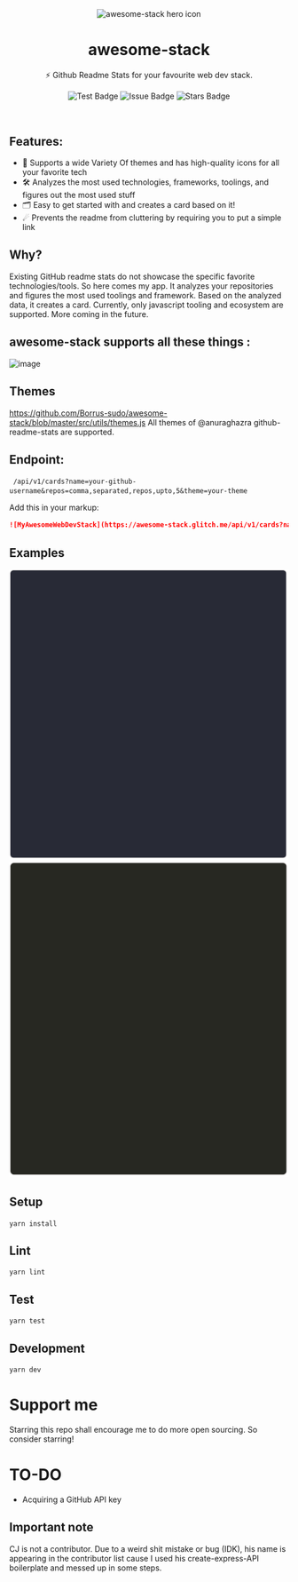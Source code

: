 <p align="center">
<img width="100px" src="https://api.iconify.design/logos:stackshare.svg" align="center" alt="awesome-stack hero icon" />
<h1 align="center">awesome-stack</h1>
<p align="center">⚡ Github Readme Stats for your favourite web dev stack.</p>
  <p align="center">
    <img src="https://github.com/Borrus-sudo/awesome-stack/actions/workflows/test.yml/badge.svg" align="center" alt="Test Badge" />
    <img src="https://img.shields.io/github/issues/Borrus-sudo/awesome-stack" align="center" alt="Issue Badge" />
    <img src="https://img.shields.io/github/stars/Borrus-sudo/awesome-stack" align="center" alt="Stars Badge" />
  </p>
</p>

<br/>

## Features:
- 🌈 Supports a wide Variety Of themes and has high-quality icons for all your favorite tech  <br/>
- 🛠 Analyzes the most used technologies, frameworks, toolings, and figures out the most used stuff <br/>
- 🗂 Easy to get started with and creates a card based on it! <br/>
- ☄ Prevents the readme from cluttering by requiring you to put a simple link

## Why?

Existing GitHub readme stats do not showcase the specific favorite technologies/tools. So here comes my app. It analyzes your repositories and figures the most used toolings and framework. Based on the analyzed data, it creates a card. Currently, only javascript tooling and ecosystem are supported. More coming in the future.

## awesome-stack supports all these things :
![image](https://user-images.githubusercontent.com/58482194/129444524-1ee688b5-8b4d-47c7-9c0d-cbbc565a1cee.png)

## Themes 
https://github.com/Borrus-sudo/awesome-stack/blob/master/src/utils/themes.js
All themes of @anuraghazra github-readme-stats are supported.

## Endpoint:

` /api/v1/cards?name=your-github-username&repos=comma,separated,repos,upto,5&theme=your-theme`

Add this in your markup:
```markdown
![MyAwesomeWebDevStack](https://awesome-stack.glitch.me/api/v1/cards?name=Borrus-sudo&repos=jsgandalf,vue-generator-graph,awesome-stack&theme=dracula)
```
## Examples
![Example 1](./examples/Borrus-sudo.svg)
![Example 2](./examples/bencodezen.svg)

## Setup

```
yarn install
```

## Lint

```
yarn lint
```

## Test

```
yarn test
```

## Development

```
yarn dev
```

# Support me

Starring this repo shall encourage me to do more open sourcing. So consider starring!

# TO-DO

- Acquiring a GitHub API key

## Important note
CJ is not a contributor. Due to a weird shit mistake or bug (IDK), his name is appearing in the contributor list cause I used his create-express-API boilerplate and messed up in some steps.
